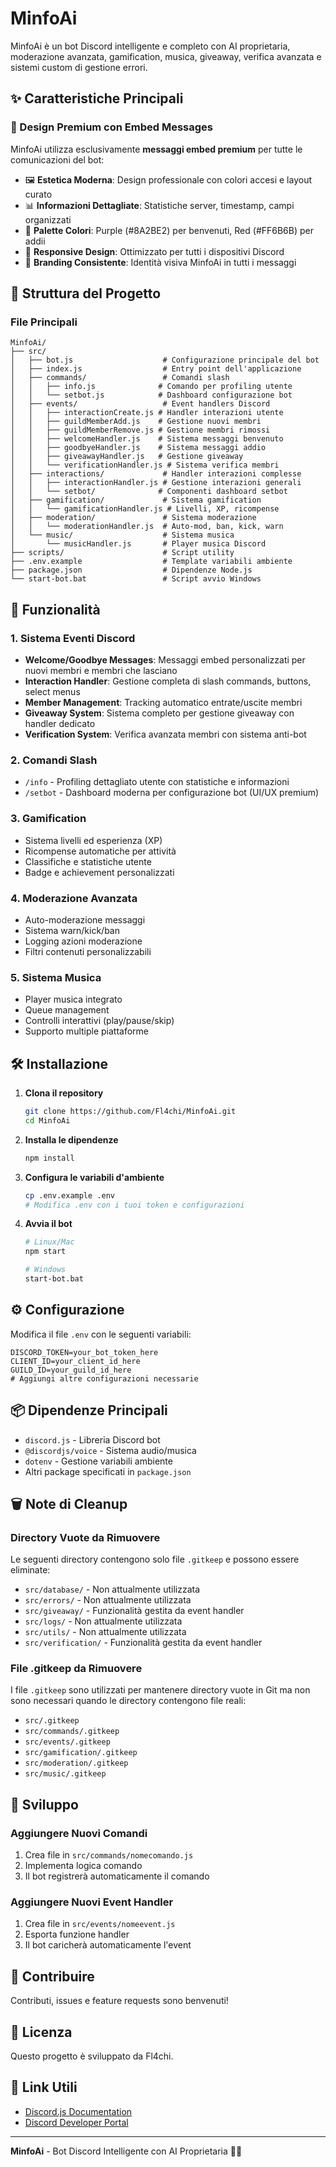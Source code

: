 # MinfoAi

MinfoAi è un bot Discord intelligente e completo con AI proprietaria, moderazione avanzata, gamification, musica, giveaway, verifica avanzata e sistemi custom di gestione errori.

## ✨ Caratteristiche Principali

### 🎨 Design Premium con Embed Messages
MinfoAi utilizza esclusivamente **messaggi embed premium** per tutte le comunicazioni del bot:
- 🖼️ **Estetica Moderna**: Design professionale con colori accesi e layout curato
- 📊 **Informazioni Dettagliate**: Statistiche server, timestamp, campi organizzati
- 🌈 **Palette Colori**: Purple (#8A2BE2) per benvenuti, Red (#FF6B6B) per addii
- 📱 **Responsive Design**: Ottimizzato per tutti i dispositivi Discord
- 🎯 **Branding Consistente**: Identità visiva MinfoAi in tutti i messaggi

## 📂 Struttura del Progetto

### File Principali
```
MinfoAi/
├── src/
│   ├── bot.js                    # Configurazione principale del bot
│   ├── index.js                  # Entry point dell'applicazione
│   ├── commands/                 # Comandi slash
│   │   ├── info.js              # Comando per profiling utente
│   │   └── setbot.js            # Dashboard configurazione bot
│   ├── events/                   # Event handlers Discord
│   │   ├── interactionCreate.js # Handler interazioni utente
│   │   ├── guildMemberAdd.js    # Gestione nuovi membri
│   │   ├── guildMemberRemove.js # Gestione membri rimossi
│   │   ├── welcomeHandler.js    # Sistema messaggi benvenuto
│   │   ├── goodbyeHandler.js    # Sistema messaggi addio
│   │   ├── giveawayHandler.js   # Gestione giveaway
│   │   └── verificationHandler.js # Sistema verifica membri
│   ├── interactions/             # Handler interazioni complesse
│   │   ├── interactionHandler.js # Gestione interazioni generali
│   │   └── setbot/              # Componenti dashboard setbot
│   ├── gamification/             # Sistema gamification
│   │   └── gamificationHandler.js # Livelli, XP, ricompense
│   ├── moderation/               # Sistema moderazione
│   │   └── moderationHandler.js  # Auto-mod, ban, kick, warn
│   └── music/                    # Sistema musica
│       └── musicHandler.js       # Player musica Discord
├── scripts/                      # Script utility
├── .env.example                  # Template variabili ambiente
├── package.json                  # Dipendenze Node.js
└── start-bot.bat                 # Script avvio Windows
```

## 🚀 Funzionalità

### 1. **Sistema Eventi Discord**
- **Welcome/Goodbye Messages**: Messaggi embed personalizzati per nuovi membri e membri che lasciano
- **Interaction Handler**: Gestione completa di slash commands, buttons, select menus
- **Member Management**: Tracking automatico entrate/uscite membri
- **Giveaway System**: Sistema completo per gestione giveaway con handler dedicato
- **Verification System**: Verifica avanzata membri con sistema anti-bot

### 2. **Comandi Slash**
- `/info` - Profiling dettagliato utente con statistiche e informazioni
- `/setbot` - Dashboard moderna per configurazione bot (UI/UX premium)

### 3. **Gamification**
- Sistema livelli ed esperienza (XP)
- Ricompense automatiche per attività
- Classifiche e statistiche utente
- Badge e achievement personalizzati

### 4. **Moderazione Avanzata**
- Auto-moderazione messaggi
- Sistema warn/kick/ban
- Logging azioni moderazione
- Filtri contenuti personalizzabili

### 5. **Sistema Musica**
- Player musica integrato
- Queue management
- Controlli interattivi (play/pause/skip)
- Supporto multiple piattaforme

## 🛠️ Installazione

1. **Clona il repository**
   ```bash
   git clone https://github.com/Fl4chi/MinfoAi.git
   cd MinfoAi
   ```

2. **Installa le dipendenze**
   ```bash
   npm install
   ```

3. **Configura le variabili d'ambiente**
   ```bash
   cp .env.example .env
   # Modifica .env con i tuoi token e configurazioni
   ```

4. **Avvia il bot**
   ```bash
   # Linux/Mac
   npm start
   
   # Windows
   start-bot.bat
   ```

## ⚙️ Configurazione

Modifica il file `.env` con le seguenti variabili:
```env
DISCORD_TOKEN=your_bot_token_here
CLIENT_ID=your_client_id_here
GUILD_ID=your_guild_id_here
# Aggiungi altre configurazioni necessarie
```

## 📦 Dipendenze Principali

- `discord.js` - Libreria Discord bot
- `@discordjs/voice` - Sistema audio/musica
- `dotenv` - Gestione variabili ambiente
- Altri package specificati in `package.json`

## 🗑️ Note di Cleanup

### Directory Vuote da Rimuovere
Le seguenti directory contengono solo file `.gitkeep` e possono essere eliminate:
- `src/database/` - Non attualmente utilizzata
- `src/errors/` - Non attualmente utilizzata
- `src/giveaway/` - Funzionalità gestita da event handler
- `src/logs/` - Non attualmente utilizzata
- `src/utils/` - Non attualmente utilizzata
- `src/verification/` - Funzionalità gestita da event handler

### File .gitkeep da Rimuovere
I file `.gitkeep` sono utilizzati per mantenere directory vuote in Git ma non sono necessari quando le directory contengono file reali:
- `src/.gitkeep`
- `src/commands/.gitkeep`
- `src/events/.gitkeep`
- `src/gamification/.gitkeep`
- `src/moderation/.gitkeep`
- `src/music/.gitkeep`

## 📝 Sviluppo

### Aggiungere Nuovi Comandi
1. Crea file in `src/commands/nomecomando.js`
2. Implementa logica comando
3. Il bot registrerà automaticamente il comando

### Aggiungere Nuovi Event Handler
1. Crea file in `src/events/nomeevent.js`
2. Esporta funzione handler
3. Il bot caricherà automaticamente l'event

## 🤝 Contribuire

Contributi, issues e feature requests sono benvenuti!

## 📄 Licenza

Questo progetto è sviluppato da Fl4chi.

## 🔗 Link Utili

- [Discord.js Documentation](https://discord.js.org/)
- [Discord Developer Portal](https://discord.com/developers/applications)

---

**MinfoAi** - Bot Discord Intelligente con AI Proprietaria 🤖✨
